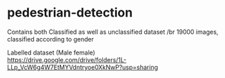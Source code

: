 # pedestrian-detection
Contains both Classified as well as unclassified dataset
/br 19000 images, classified according to gender


Labelled dataset (Male female)
<br /> https://drive.google.com/drive/folders/1L-LLp_VcW6g4W7EtMYVdntryoe0XkNwP?usp=sharing
